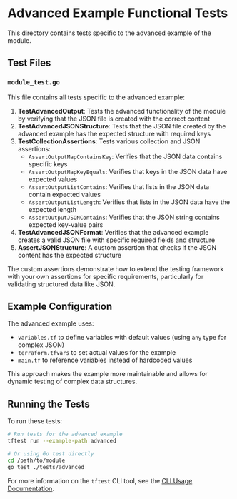 # Advanced Example Functional Tests

This directory contains tests specific to the advanced example of the module.

## Test Files

### `module_test.go`

This file contains all tests specific to the advanced example:

1. **TestAdvancedOutput**: Tests the advanced functionality of the module by verifying that the JSON file is created with the correct content
2. **TestAdvancedJSONStructure**: Tests that the JSON file created by the advanced example has the expected structure with required keys
3. **TestCollectionAssertions**: Tests various collection and JSON assertions:
   - `AssertOutputMapContainsKey`: Verifies that the JSON data contains specific keys
   - `AssertOutputMapKeyEquals`: Verifies that keys in the JSON data have expected values
   - `AssertOutputListContains`: Verifies that lists in the JSON data contain expected values
   - `AssertOutputListLength`: Verifies that lists in the JSON data have the expected length
   - `AssertOutputJSONContains`: Verifies that the JSON string contains expected key-value pairs
4. **TestAdvancedJSONFormat**: Verifies that the advanced example creates a valid JSON file with specific required fields and structure
5. **AssertJSONStructure**: A custom assertion that checks if the JSON content has the expected structure

The custom assertions demonstrate how to extend the testing framework with your own assertions for specific requirements, particularly for validating structured data like JSON.

## Example Configuration

The advanced example uses:
- `variables.tf` to define variables with default values (using `any` type for complex JSON)
- `terraform.tfvars` to set actual values for the example
- `main.tf` to reference variables instead of hardcoded values

This approach makes the example more maintainable and allows for dynamic testing of complex data structures.

## Running the Tests

To run these tests:

```bash
# Run tests for the advanced example
tftest run --example-path advanced

# Or using Go test directly
cd /path/to/module
go test ./tests/advanced
```

For more information on the `tftest` CLI tool, see the [CLI Usage Documentation](https://github.com/caylent-solutions/terraform-terratest-framework/blob/main/docs/CLI_USAGE.md).